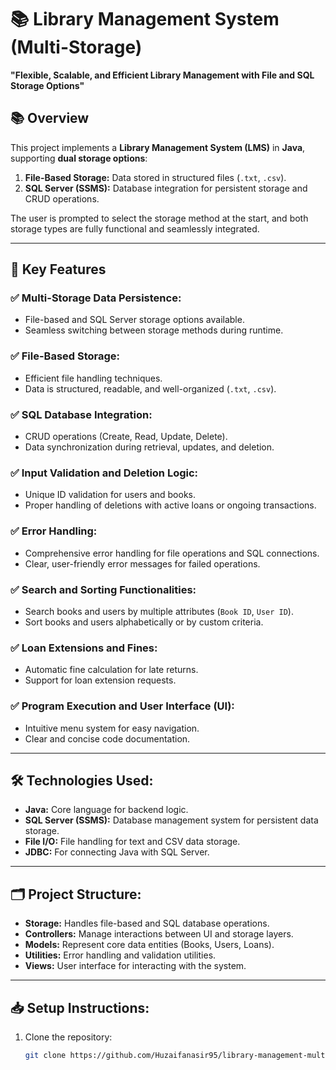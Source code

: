 # 📚 Library Management System (Multi-Storage)

**"Flexible, Scalable, and Efficient Library Management with File and SQL Storage Options"**

## 📚 Overview  
This project implements a **Library Management System (LMS)** in **Java**, supporting **dual storage options**:  
1. **File-Based Storage:** Data stored in structured files (`.txt`, `.csv`).  
2. **SQL Server (SSMS):** Database integration for persistent storage and CRUD operations.  

The user is prompted to select the storage method at the start, and both storage types are fully functional and seamlessly integrated.

---

## 🚀 **Key Features**

### ✅ **Multi-Storage Data Persistence:**  
- File-based and SQL Server storage options available.  
- Seamless switching between storage methods during runtime.  

### ✅ **File-Based Storage:**  
- Efficient file handling techniques.  
- Data is structured, readable, and well-organized (`.txt`, `.csv`).  

### ✅ **SQL Database Integration:**  
- CRUD operations (Create, Read, Update, Delete).  
- Data synchronization during retrieval, updates, and deletion.  

### ✅ **Input Validation and Deletion Logic:**  
- Unique ID validation for users and books.  
- Proper handling of deletions with active loans or ongoing transactions.  

### ✅ **Error Handling:**  
- Comprehensive error handling for file operations and SQL connections.  
- Clear, user-friendly error messages for failed operations.  

### ✅ **Search and Sorting Functionalities:**  
- Search books and users by multiple attributes (`Book ID`, `User ID`).  
- Sort books and users alphabetically or by custom criteria.  

### ✅ **Loan Extensions and Fines:**  
- Automatic fine calculation for late returns.  
- Support for loan extension requests.  

### ✅ **Program Execution and User Interface (UI):**  
- Intuitive menu system for easy navigation.  
- Clear and concise code documentation.  

---

## 🛠️ **Technologies Used:**  
- **Java:** Core language for backend logic.  
- **SQL Server (SSMS):** Database management system for persistent data storage.  
- **File I/O:** File handling for text and CSV data storage.  
- **JDBC:** For connecting Java with SQL Server.  

---

## 🗂️ **Project Structure:**  
- **Storage:** Handles file-based and SQL database operations.  
- **Controllers:** Manage interactions between UI and storage layers.  
- **Models:** Represent core data entities (Books, Users, Loans).  
- **Utilities:** Error handling and validation utilities.  
- **Views:** User interface for interacting with the system.  

---

## 📥 **Setup Instructions:**  
1. Clone the repository:  
   ```bash
   git clone https://github.com/Huzaifanasir95/library-management-multi-storage.git
